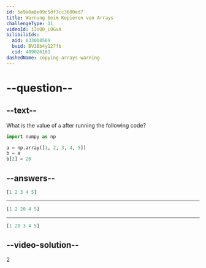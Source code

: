 ```yaml
---
id: 5e9a0a8e09c5df3cc3600ed7
title: Warnung beim Kopieren von Arrays
challengeType: 11
videoId: iIoQ0_L0GvA
bilibiliIds:
  aid: 633008569
  bvid: BV1Bb4y127fb
  cid: 409026161
dashedName: copying-arrays-warning
---
```


# --question--

## --text--

What is the value of `a` after running the following code?

```py
import numpy as np

a = np.array([1, 2, 3, 4, 5])
b = a
b[2] = 20
```

## --answers--

```python
[1 2 3 4 5]
```

---

```python
[1 2 20 4 5]
```

---

```python
[1 20 3 4 5]
```

## --video-solution--

2

